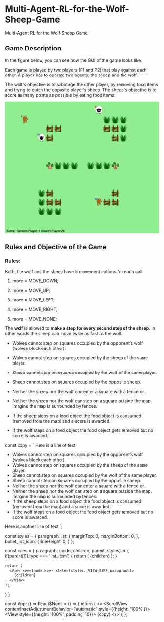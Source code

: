# Multi-Agent-RL-for-the-Wolf-Sheep-Game
Multi-Agent RL for the Wolf-Sheep Game

## Game Description
In the figure below, you can see how the GUI of the game looks like.

Each game is played by two players (P1 and P2) that play against each other. A player has to operate two agents: the sheep and the wolf.

The wolf's objective is to sabotage the other player, by removing food items and trying to catch the opposite player's sheep. The sheep's objective is to score as many points as possible by eating food items.

![](https://github.com/lineojcd/Multi-Agent-RL-for-the-Wolf-Sheep-Game/blob/main/src/sheepgame.png)

## Rules and Objective of the Game

### Rules:
Both, the wolf and the sheep have 5 movement options for each call:
1. move = MOVE_DOWN;

2. move = MOVE_UP;

3. move = MOVE_LEFT;

4. move = MOVE_RIGHT;

5. move = MOVE_NONE;

The **wolf** is allowed to **make a step for every second step of the sheep**. In other words the sheep can move twice as fast as the wolf.

* Wolves cannot step on squares occupied by the opponent’s wolf (wolves block each other).

* Wolves cannot step on squares occupied by the sheep of the same player.

* Sheep cannot step on squares occupied by the wolf of the same player.

* Sheep cannot step on squares occupied by the opposite sheep.

* Neither the sheep nor the wolf can enter a square with a fence on.

* Neither the sheep nor the wolf can step on a square outside the map. Imagine the map is surrounded by fences.

* If the sheep steps on a food object the food object is consumed (removed from the map) and a score is awarded.

* If the wolf steps on a food object the food object gets removed but no score is awarded.

const copy = `
Here is a line of text


- Wolves cannot step on squares occupied by the opponent’s wolf (wolves block each other).
- Wolves cannot step on squares occupied by the sheep of the same player.
- Sheep cannot step on squares occupied by the wolf of the same player.
- Sheep cannot step on squares occupied by the opposite sheep.
- Neither the sheep nor the wolf can enter a square with a fence on.
- Neither the sheep nor the wolf can step on a square outside the map. Imagine the map is surrounded by fences.
- If the sheep steps on a food object the food object is consumed (removed from the map) and a score is awarded.
- If the wolf steps on a food object the food object gets removed but no score is awarded.

Here is another line of text
`;

const styles = {
  paragraph_list: {
    marginTop: 0,
    marginBottom: 0,
  },
  bullet_list_icon: {
    lineHeight: 0,
  }
};

const rules = {
  paragraph: (node, children, parent, styles) => {
    if(parent[0].type === 'list_item') {
      return (
        <View key={node.key} style={styles._VIEW_SAFE_paragraph_list}>
          {children}
        </View>
      );
    }

    return (
      <View key={node.key} style={styles._VIEW_SAFE_paragraph}>
        {children}
      </View>
    );
  }
}

const App: () => React$Node = () => {
  return (
    <>
      <SafeAreaView>
        <ScrollView
          contentInsetAdjustmentBehavior="automatic"
          style={{height: '100%'}}>
          <View style={{height: '100%', padding: 10}}>
            <Markdown 
              debugPrintTree
              style={styles}
              rules={rules}
            >
              {copy}
            </Markdown>
          </View>
        </ScrollView>
      </SafeAreaView>
    </>
  );
};
